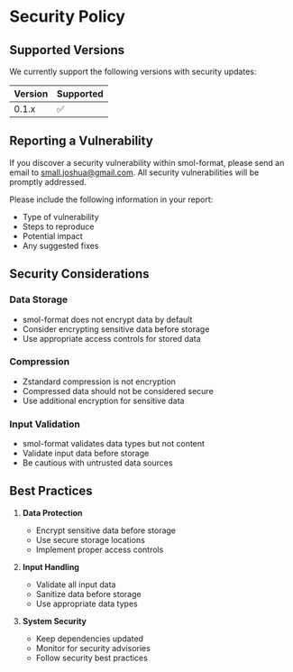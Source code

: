 # Security Policy

## Supported Versions

We currently support the following versions with security updates:

| Version | Supported          |
| ------- | ------------------ |
| 0.1.x   | :white_check_mark: |

## Reporting a Vulnerability

If you discover a security vulnerability within smol-format, please send an email to small.joshua@gmail.com. All security vulnerabilities will be promptly addressed.

Please include the following information in your report:
- Type of vulnerability
- Steps to reproduce
- Potential impact
- Any suggested fixes

## Security Considerations

### Data Storage
- smol-format does not encrypt data by default
- Consider encrypting sensitive data before storage
- Use appropriate access controls for stored data

### Compression
- Zstandard compression is not encryption
- Compressed data should not be considered secure
- Use additional encryption for sensitive data

### Input Validation
- smol-format validates data types but not content
- Validate input data before storage
- Be cautious with untrusted data sources

## Best Practices

1. **Data Protection**
   - Encrypt sensitive data before storage
   - Use secure storage locations
   - Implement proper access controls

2. **Input Handling**
   - Validate all input data
   - Sanitize data before storage
   - Use appropriate data types

3. **System Security**
   - Keep dependencies updated
   - Monitor for security advisories
   - Follow security best practices